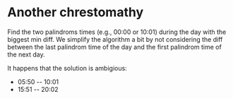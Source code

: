 # Another chrestomathy

Find the two palindroms times (e.g., 00:00 or 10:01) during the day with the biggest min diff. We simplify the algorithm a bit by not considering the diff between the last palindrom time of the day and the first palindrom time of the next day.

It happens that the solution is ambigious:

* 05:50 -- 10:01
* 15:51 -- 20:02
